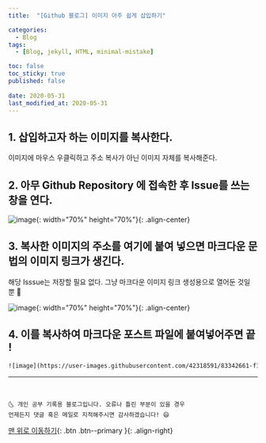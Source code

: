 ```yaml
---
title:  "[Github 블로그] 이미지 아주 쉽게 삽입하기" 

categories:
  - Blog
tags:
  - [Blog, jekyll, HTML, minimal-mistake]

toc: false
toc_sticky: true
published: false
 
date: 2020-05-31
last_modified_at: 2020-05-31
---
```


## 1. 삽입하고자 하는 이미지를 복사한다. 
이미지에 마우스 우클릭하고 주소 복사가 아닌 이미지 자체를 복사해준다.

## 2. 아무 Github Repository 에 접속한 후 Issue를 쓰는 창을 연다.

![image](https://user-images.githubusercontent.com/42318591/83342282-80043480-a328-11ea-804d-f2343702b6cf.png){: width="70%" height="70%"}{: .align-center}

## 3. 복사한 이미지의 주소를 여기에 붙여 넣으면 마크다운 문법의 이미지 링크가 생긴다.

해당 Isssue는 저장할 필요 없다. 그냥 마크다운 이미지 링크 생성용으로 열어둔 것일 뿐 👀

![image](https://user-images.githubusercontent.com/42318591/83342661-f145e680-a32c-11ea-821a-2a565c52325d.png){: width="70%" height="70%"}{: .align-center}

## 4. 이를 복사하여 마크다운 포스트 파일에 붙여넣어주면 끝 ! 

```html
![image](https://user-images.githubusercontent.com/42318591/83342661-f145e680-a32c-11ea-821a-2a565c52325d.png)
```

***
<br>

    🌜 개인 공부 기록용 블로그입니다. 오류나 틀린 부분이 있을 경우 
    언제든지 댓글 혹은 메일로 지적해주시면 감사하겠습니다! 😄

[맨 위로 이동하기](#){: .btn .btn--primary }{: .align-right}